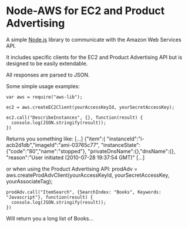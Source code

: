 Node-AWS for EC2 and Product Advertising
=====

A simple [Node.js](http://github.com/ry/node) library to communicate with the Amazon Web Services API.

It includes specific clients for the EC2 and Product Advertising API but is designed to be easily extendable.

All responses are parsed to JSON.

Some simple usage examples:

    var aws = require("aws-lib");

    ec2 = aws.createEC2Client(yourAccessKeyId, yourSecretAccessKey);

    ec2.call("DescribeInstances", {}, function(result) {
      console.log(JSON.stringify(result));
    })

Returns you something like:
    [...]
    {"item":{
      "instanceId":"i-acb2d1db","imageId":"ami-03765c77",
      "instanceState": {"code":"80","name":"stopped"},
      "privateDnsName":{},"dnsName":{},
      "reason":"User initiated (2010-07-28 19:37:54 GMT)"
    [...] 

or when using the Product Advertising API:
    prodAdv = aws.createProdAdvClient(yourAccessKeyId, yourSecretAccessKey, yourAssociateTag);

    prodAdv.call("ItemSearch", {SearchIndex: "Books", Keywords: "Javascript"}, function(result) {
      console.log(JSON.stringify(result));
    })

Will return you a long list of Books...